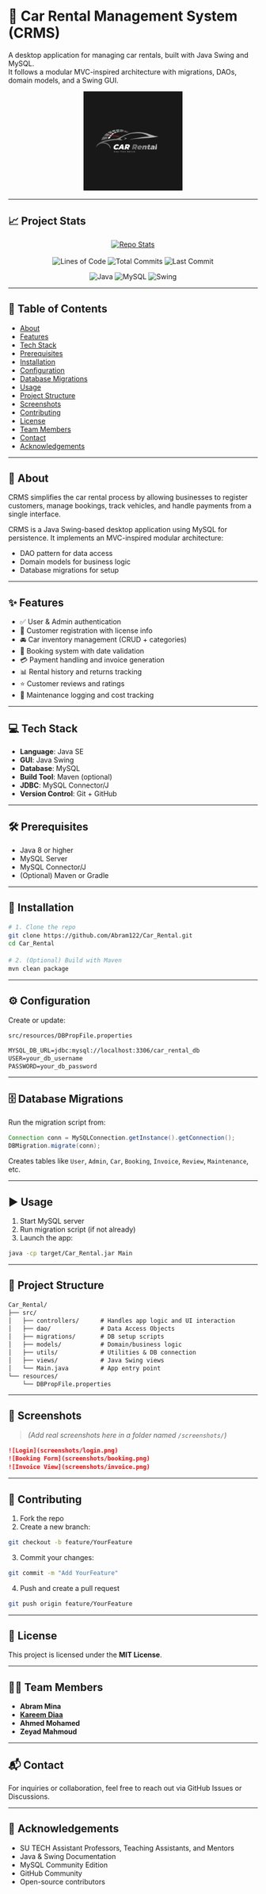 # 🚗 Car Rental Management System (CRMS)

A desktop application for managing car rentals, built with Java Swing and MySQL.  
It follows a modular MVC-inspired architecture with migrations, DAOs, domain models, and a Swing GUI.

<p align="center">
  <img src="https://github.com/Abram122/Car_Rental/blob/main/src/assets/logo.png" alt="Project Logo" width="200"/>
</p>


---

## 📈 Project Stats
<div align="center">

[![Repo Stats](https://github-readme-stats.vercel.app/api/pin/?username=Abram122&repo=Car_Rental&show_owner=false&title_color=blue&icon_color=yellow&bg_color=0d1117)](https://github.com/Abram122/Car_Rental)  
<br>
<img src="https://tokei.rs/b1/github/Abram122/Car_Rental" alt="Lines of Code">
<img src="https://img.shields.io/github/commit-activity/y/Abram122/Car_Rental" alt="Total Commits">
<img src="https://img.shields.io/github/last-commit/Abram122/Car_Rental" alt="Last Commit">

![Java](https://img.shields.io/badge/Java-ED8B00?style=for-the-badge&logo=java&logoColor=white)
![MySQL](https://img.shields.io/badge/MySQL-00758F?style=for-the-badge&logo=mysql&logoColor=white)
![Swing](https://img.shields.io/badge/Swing-007396?style=for-the-badge&logo=java&logoColor=white)

</div>


---

## 📑 Table of Contents

- [About](#about)
- [Features](#features)
- [Tech Stack](#tech-stack)
- [Prerequisites](#prerequisites)
- [Installation](#installation)
- [Configuration](#configuration)
- [Database Migrations](#database-migrations)
- [Usage](#usage)
- [Project Structure](#project-structure)
- [Screenshots](#screenshots)
- [Contributing](#contributing)
- [License](#license)
- [Team Members](#team-members)
- [Contact](#contact)
- [Acknowledgements](#acknowledgements)

---

## 📝 About
CRMS simplifies the car rental process by allowing businesses to register customers, manage bookings, track vehicles, and handle payments from a single interface.

CRMS is a Java Swing-based desktop application using MySQL for persistence. It implements an MVC-inspired modular architecture:

- DAO pattern for data access  
- Domain models for business logic  
- Database migrations for setup

---

## ✨ Features

- ✅ User & Admin authentication  
- 🧾 Customer registration with license info  
- 🚘 Car inventory management (CRUD + categories)  
- 📅 Booking system with date validation  
- 💳 Payment handling and invoice generation  
- 📊 Rental history and returns tracking  
- ⭐ Customer reviews and ratings  
- 🔧 Maintenance logging and cost tracking  

---

## 💻 Tech Stack

- **Language**: Java SE  
- **GUI**: Java Swing  
- **Database**: MySQL  
- **Build Tool**: Maven (optional)  
- **JDBC**: MySQL Connector/J  
- **Version Control**: Git + GitHub  

---

## 🛠 Prerequisites

- Java 8 or higher  
- MySQL Server  
- MySQL Connector/J  
- (Optional) Maven or Gradle  

---

## 🚀 Installation

```bash
# 1. Clone the repo
git clone https://github.com/Abram122/Car_Rental.git
cd Car_Rental

# 2. (Optional) Build with Maven
mvn clean package
````

---

## ⚙️ Configuration

Create or update:

```
src/resources/DBPropFile.properties
```

```properties
MYSQL_DB_URL=jdbc:mysql://localhost:3306/car_rental_db
USER=your_db_username
PASSWORD=your_db_password
```

---

## 🗄️ Database Migrations

Run the migration script from:

```java
Connection conn = MySQLConnection.getInstance().getConnection();
DBMigration.migrate(conn);
```

Creates tables like `User`, `Admin`, `Car`, `Booking`, `Invoice`, `Review`, `Maintenance`, etc.

---

## ▶️ Usage

1. Start MySQL server
2. Run migration script (if not already)
3. Launch the app:

```bash
java -cp target/Car_Rental.jar Main
```

---

## 📁 Project Structure

```
Car_Rental/
├── src/
│   ├── controllers/      # Handles app logic and UI interaction
│   ├── dao/              # Data Access Objects
│   ├── migrations/       # DB setup scripts
│   ├── models/           # Domain/business logic
│   ├── utils/            # Utilities & DB connection
│   ├── views/            # Java Swing views
│   └── Main.java         # App entry point
└── resources/
    └── DBPropFile.properties
```

---

## 📸 Screenshots

> *(Add real screenshots here in a folder named `/screenshots/`)*

```markdown
![Login](screenshots/login.png)
![Booking Form](screenshots/booking.png)
![Invoice View](screenshots/invoice.png)
```

---

## 🤝 Contributing

1. Fork the repo
2. Create a new branch:

```bash
git checkout -b feature/YourFeature
```

3. Commit your changes:

```bash
git commit -m "Add YourFeature"
```

4. Push and create a pull request

```bash
git push origin feature/YourFeature
```

---

## 📜 License

This project is licensed under the **MIT License**.

---

## 👨‍💻 Team Members

* **Abram Mina**
* **[Kareem Diaa](https://github.com/kareem-diaa)**
* **Ahmed Mohamed**
* **Zeyad Mahmoud**

---

## 📬 Contact

For inquiries or collaboration, feel free to reach out via GitHub Issues or Discussions.

---

## 🙌 Acknowledgements

* SU TECH Assistant Professors, Teaching Assistants, and Mentors
* Java & Swing Documentation
* MySQL Community Edition
* GitHub Community
* Open-source contributors

